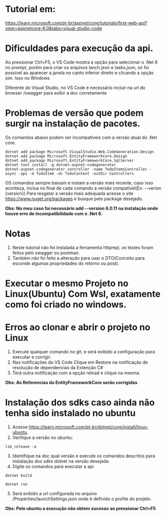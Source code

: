 # Tutorial em:
https://learn.microsoft.com/pt-br/aspnet/core/tutorials/first-web-api?view=aspnetcore-6.0&tabs=visual-studio-code

# Dificuldades para execução da api.
Ao pressionar Ctrl+F5, o VS Code mostra a opção para selecionar o .Net 6 no prompt, porém para criar os arquivos lanch.json e tasks.json, só foi possível ao aparecer a janela no canto inferior direito e clicando a opção sim. Isso no Windows

Diferente do Visual Studio, no VS Code é necessário incluir na url do browser /swagger para exibir a doc corretamente

# Problemas de versão que podem surgir na instalação de pacotes.
Os comandos abaixo podem ser incompatíveis com a versão atual do .Net core.

```
dotnet add package Microsoft.VisualStudio.Web.CodeGeneration.Design
dotnet add package Microsoft.EntityFrameworkCore.Design
dotnet add package Microsoft.EntityFrameworkCore.SqlServer
dotnet tool install -g dotnet-aspnet-codegenerator
dotnet-aspnet-codegenerator controller -name TodoItemsController -async -api -m TodoItem -dc TodoContext -outDir Controllers
```
OS comandos sempre baixam e instam a versão mais recente, caso isso aconteça, inclua no final de cada comando a versão compatível(Ex: --verion {version})
Para resgatar a versão mais adequada acesse o site https://www.nuget.org/packages e busque pelo package desejado.

**Obs:
No meu caso foi necessário add --version 6.0.11 na instalação onde houve erro de incompatibilidade com o .Net 6.**

# Notas
1. Neste tutorial não foi instalada a ferramenta httprepl, os testes foram feitos pelo swagger ou postman.
2. Também não foi feito a alteração para usar o DTO(Conceito para esconde algumas propriedades do retorno ou post).


# Executar o mesmo Projeto no Linux(Ubuntu) Com Wsl, exatamente como foi criado no windows.

# Erros ao clonar e abrir o projeto no Linux
1. Execute qualquer comando no git, e será exibido a configuração para executar e corrigir.
2. Nas notificações do VS Code Clique em Restore na notificação de resolução de dependencias da Extenção C#
3. Terá outra notificação com a opção reload e clique na mesma.

**Obs: As Referencias do EntityFrameworkCore serão corrigidas**

# Instalação dos sdks caso ainda não tenha sido instalado no ubuntu
1. Acesse https://learn.microsoft.com/pt-br/dotnet/core/install/linux-ubuntu.
2. Verifique a versão no ubuntu:
```
lsb_release -a
```
3. Identifique na doc qual versão e execute os comandos descritos para instalação dos sdks dotnet na versão desejada.
4. Digite os comandos para executar a api.
```
dotnet build
```
```
dotnet run
```

5. Será exibido a url configurada no arquivo /Properties/launchSettings.json onde é definido o profile do projeto.

**Obs: Pelo ubuntu a execução não obtem sucesso ao pressionar Ctrl+F5**
